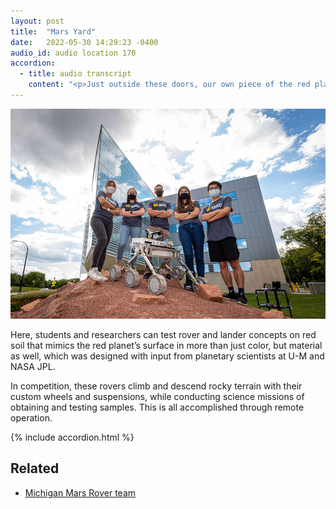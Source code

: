 ```yaml
---
layout: post
title:  "Mars Yard"
date:   2022-05-30 14:29:23 -0400
audio_id: audio location 170
accordion: 
  - title: audio transcript
    content: "<p>Just outside these doors, our own piece of the red planet is nestled right here on North Campus.</p><p>Here, students and researchers can test rover and lander concepts on red soil that mimics the Mars’ surface in more than just color, but material as well, which was designed with input from planetary scientists at U-M and NASA JPL.</p><p>In competition, these rovers climb and descend rocky terrain with their custom wheels and suspensions, while conducting science missions of obtaining and testing samples. And, this is all accomplished through remote operation.</p><p>Annie DeCastro of the Michigan Mars Rover team explains the team’s design in detail:</p><p>Our new rover is designed for optimum performance and manufacturability. We've kept our aluminum chassis with rocker bogie suspension and are now using mass on brushless motors in our custom gearboxes. 3D printed wheels on the suspension provide robust climbing capabilities and precise steering. This allows the rover to maneuver through a rock garden and climb slopes up to 45 degrees.</p><p>Our six degree of freedom robotic arm is equipped with cycloidal gearboxes built in-house for strength and control, allowing it to easily carry loads up to ten kilograms. A lead screw driven end effector is capable of grasping objects up to 13 centimeters wide and dexterously completing servicing procedures. Additionally, our inverse kinematics algorithm allows the operator to quickly move the end effector to a precise orientation and position. PCBs along the arm simplify communication and wiring for modularity.</p>"
---
```


<div class="audio-player">
   <!-- this is where the player will be injected -->
</div>

![The MRover student team and their rover pose on top of the Mars Yard](/assets/images/170-mars-yard.jpg)

Here, students and researchers can test rover and lander concepts on red soil that mimics the red planet’s surface in more than just color, but material as well, which was designed with input from planetary scientists at U-M and NASA JPL.

In competition, these rovers climb and descend rocky terrain with their custom wheels and suspensions, while conducting science missions of obtaining and testing samples. This is all accomplished through remote operation.

{% include accordion.html %}

## Related
* [Michigan Mars Rover team](https://mrover.org)





<script type="text/javascript">

 const player = new Shikwasa({
   container: () => document.querySelector('.audio-player'),
   audio: {
     title: 'Mars Yard',
     artist: 'Location 170',
     cover: '/assets/images/170-mars-yard.jpg',
     src: '/assets/audio/170-mars-yard.mp3',
   },
   // fixed: {
   //   type: 'static',
   // }
 })

 </script>
